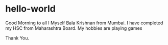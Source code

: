 # hello-world

Good Morning to all
I Myself Bala Krishnan from Mumbai.
I have completed my HSC from Maharashtra Board.
My hobbies are playing games

Thank You.
